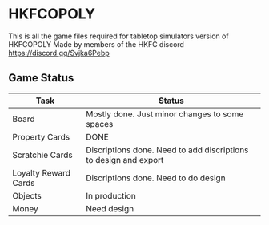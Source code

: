 # HKFCOPOLY
This is all the game files required for tabletop simulators version of HKFCOPOLY
Made by members of the HKFC discord https://discord.gg/Svjka6Pebp

## Game Status
| Task | Status |
| --- | ----------- |
| Board | Mostly done. Just minor changes to some spaces |
| Property Cards | DONE |
|Scratchie Cards|Discriptions done. Need to add discriptions to design and export|
|Loyalty Reward Cards|Discriptions done. Need to do design|
|Objects|In production|
|Money|Need design|
